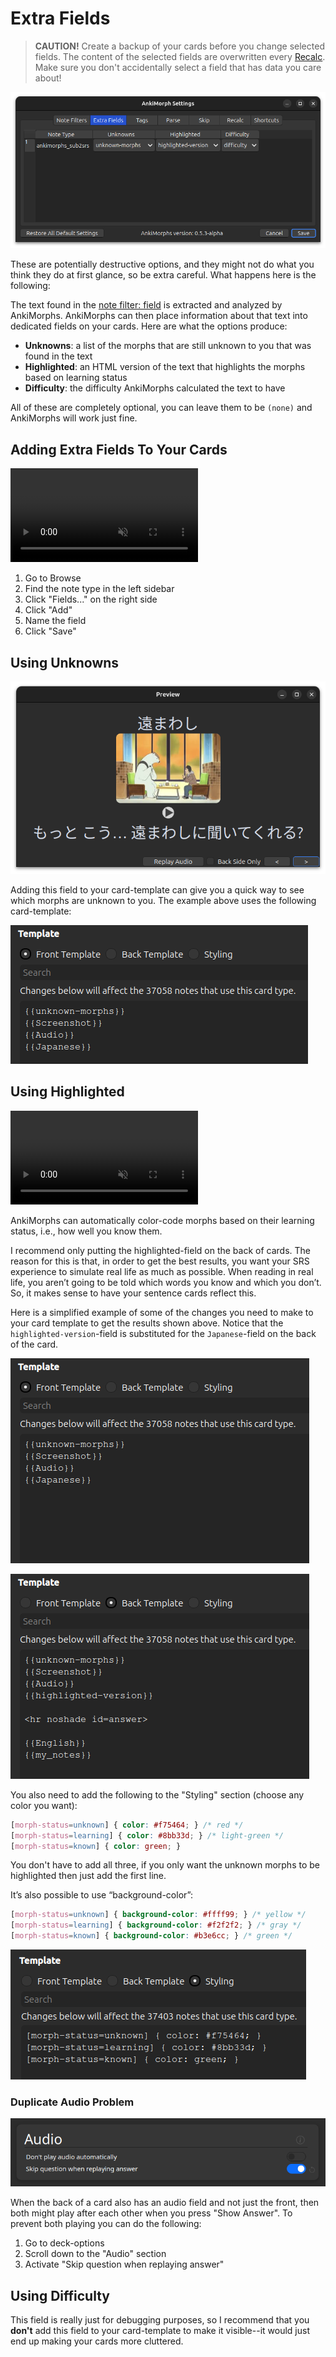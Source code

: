 # Extra Fields

> **CAUTION!** Create a backup of your cards before you change selected fields. The content of the selected fields are
> overwritten every [Recalc](../usage/recalc.md). Make sure you don't accidentally select a
> field that has data you care about!

![extra-fields.png](../../../img/extra-fields.png)

These are potentially destructive options, and they might not do what you think they do at first glance, so be extra
careful. What happens here is the following:

The text found in the [note filter: field](../settings/note-filter.md#field) is extracted and analyzed by AnkiMorphs. AnkiMorphs can then place
information about that text into dedicated fields on your cards. Here are what the options produce:

- **Unknowns**: a list of the morphs that are still unknown to you that was found in the text
- **Highlighted**: an HTML version of the text that highlights the morphs based on learning status
- **Difficulty**: the difficulty AnkiMorphs calculated the text to have

All of these are completely optional, you can leave them to be `(none)` and AnkiMorphs will work just fine.

## Adding Extra Fields To Your Cards

<video autoplay loop muted controls>
    <source src="../../../img/adding-extra-fields.mp4" type="video/mp4">
</video>

1. Go to Browse
2. Find the note type in the left sidebar
3. Click "Fields..." on the right side
4. Click "Add"
5. Name the field
6. Click "Save"

## Using Unknowns

![unknown-morphs.png](../../../img/unknown-morphs.png)

Adding this field to your card-template can give you a quick way to see which morphs are unknown to you. The example
above uses the following card-template:

![unknown-morphs-template.png](../../../img/unknown-morphs-template.png)

## Using Highlighted



<video autoplay loop muted controls>
    <source src="../../../img/highlighting.mp4" type="video/mp4">
</video>

AnkiMorphs can automatically color-code morphs based on their learning status, i.e., how well you know them.

I recommend only putting the highlighted-field on the back of cards. The reason for this is that, in order to get the
best
results, you want your SRS experience to simulate real life as much as possible. When reading in real life, you aren’t
going to be told which words you know and which you don’t. So, it makes sense to have your sentence cards reflect this.

Here is a simplified example of some of the changes you need to make to your card template to get the results shown
above. Notice that the `highlighted-version`-field is substituted for the `Japanese`-field on the back of the card.

![highlight-front-template.png](../../../img/highlight-front-template.png)

![highlight-back-template.png](../../../img/highlight-back-template.png)

You also need to add the following to the "Styling" section (choose any color you want):

``` css
[morph-status=unknown] { color: #f75464; } /* red */
[morph-status=learning] { color: #8bb33d; } /* light-green */
[morph-status=known] { color: green; }
```
You don't have to add all three, if you only want the unknown morphs to be highlighted then just add the first line.

It’s also possible to use “background-color”:

``` css
[morph-status=unknown] { background-color: #ffff99; } /* yellow */
[morph-status=learning] { background-color: #f2f2f2; } /* gray */
[morph-status=known] { background-color: #b3e6cc; } /* green */
```

![styling.png](../../../img/styling.png)

### Duplicate Audio Problem

![duplicate-audio.png](../../../img/duplicate-audio.png)

When the back of a card also has an audio field and not just the front, then both might play after each other when you
press "Show Answer". To prevent both playing you can do the following:

1. Go to deck-options
2. Scroll down to the "Audio" section
3. Activate "Skip question when replaying answer"

## Using Difficulty

This field is really just for debugging purposes, so I recommend that you **don't** add this field to your card-template
to make it visible--it would just end up making your cards more cluttered.